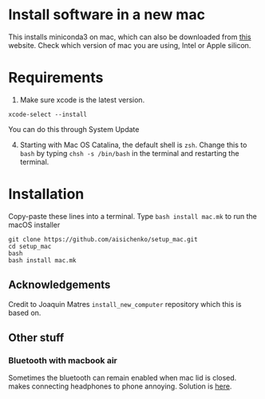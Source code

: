 # Install software in a new mac

This installs miniconda3 on mac, which can also be downloaded from [this](https://docs.conda.io/projects/miniconda/en/latest/) website. Check which version of mac you are using, Intel or Apple silicon.

# Requirements

1. Make sure xcode is the latest version.

```
xcode-select --install
```

You can do this through System Update

4. Starting with Mac OS Catalina, the default shell is `zsh`. Change this to `bash` by typing `chsh -s /bin/bash` in the terminal and restarting the terminal.

# Installation

Copy-paste these lines into a terminal. Type `bash install mac.mk` to run the macOS installer

```
git clone https://github.com/aisichenko/setup_mac.git
cd setup_mac
bash
bash install mac.mk
```

## Acknowledgements

Credit to Joaquin Matres `install_new_computer` repository which this is based on.


## Other stuff

### Bluetooth with macbook air

Sometimes the bluetooth can remain enabled when mac lid is closed. makes connecting headphones to phone annoying. Solution is [here](https://github.com/odlp/bluesnooze/). 
